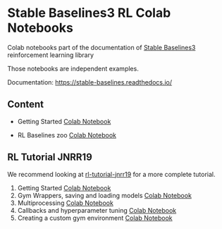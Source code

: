 # Stable Baselines3 RL Colab Notebooks

Colab notebooks part of the documentation of [Stable Baselines3](https://github.com/DLR-RM/stable-baselines3) reinforcement learning library

Those notebooks are independent examples.

Documentation: https://stable-baselines.readthedocs.io/

## Content

- Getting Started [Colab Notebook](https://colab.research.google.com/github/Stable-Baselines-Team/rl-colab-notebooks/blob/master/stable_baselines_getting_started.ipynb)
<!-- -  Saving, loading [Colab Notebook](https://colab.research.google.com/github/Stable-Baselines-Team/rl-colab-notebooks/blob/master/saving_loading_dqn.ipynb)
- Multiprocessing [Colab Notebook](https://colab.research.google.com/github/Stable-Baselines-Team/rl-colab-notebooks/blob/master/multiprocessing_rl.ipynb)
- Monitor Training [Colab Notebook](https://colab.research.google.com/github/Stable-Baselines-Team/rl-colab-notebooks/blob/master/monitor_training.ipynb)
- Atari games [Colab Notebook](https://colab.research.google.com/github/Stable-Baselines-Team/rl-colab-notebooks/blob/master/atari_games.ipynb)
- Breakout (trained agent included) [Colab Notebook](https://colab.research.google.com/github/Stable-Baselines-Team/rl-colab-notebooks/blob/master/breakout.ipynb)
- Hindsight Experience Replay [Colab Notebook](https://colab.research.google.com/github/Stable-Baselines-Team/rl-colab-notebooks/blob/master/stable_baselines_her.ipynb) -->
- RL Baselines zoo [Colab Notebook](https://colab.research.google.com/github/Stable-Baselines-Team/rl-colab-notebooks/blob/master/rl-baselines-zoo.ipynb)


## RL Tutorial JNRR19

We recommend looking at [rl-tutorial-jnrr19](https://github.com/araffin/rl-tutorial-jnrr19) for a more complete tutorial.

1. Getting Started [Colab Notebook](https://colab.research.google.com/github/araffin/rl-tutorial-jnrr19/blob/master/1_getting_started.ipynb)
2. Gym Wrappers, saving and loading models [Colab Notebook](https://colab.research.google.com/github/araffin/rl-tutorial-jnrr19/blob/master/2_gym_wrappers_saving_loading.ipynb)
3. Multiprocessing [Colab Notebook](https://colab.research.google.com/github/araffin/rl-tutorial-jnrr19/blob/master/3_multiprocessing.ipynb)
4. Callbacks and hyperparameter tuning [Colab Notebook](https://colab.research.google.com/github/araffin/rl-tutorial-jnrr19/blob/master/4_callbacks_hyperparameter_tuning.ipynb)
5. Creating a custom gym environment [Colab Notebook](https://colab.research.google.com/github/araffin/rl-tutorial-jnrr19/blob/master/5_custom_gym_env.ipynb)
